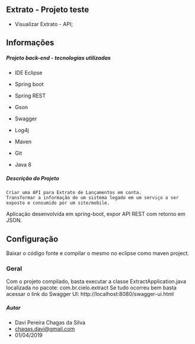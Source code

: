 ## Extrato - Projeto teste

* Visualizar Extrato - API;

## Informações

##### Projeto back-end - tecnologias utilizadas
	
  * IDE Eclipse
  
  * Spring boot
  
  * Spring REST
  
  * Gson
  
  * Swagger
  
  * Log4j
  
  * Maven
  
  * Git
  
  * Java 8
	
##### Descrição do Projeto
	Criar uma API para Extrato de Lançamentos em conta.
	Transformar a informação de um sistema legado em um serviço a ser exposto e consumido por um site/mobile.
  Aplicação desenvolvida em spring-boot, expor API REST com retorno em JSON.
	

## Configuração
  Baixar o código fonte e compilar o mesmo no eclipse como maven project.

### Geral

Com o projeto compilado, basta executar a classe ExtractApplication.java localizada no pacote: com.br.cielo.extract
Se tudo ocorreu bem basta acessar o link do Swagger UI: http://localhost:8080/swagger-ui.html

##### Autor

* Davi Pereira Chagas da Silva
* chagas.davi@gmail.com
* 01/04/2019
